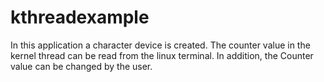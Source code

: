 # kthreadexample
In this application a character device is created.
The counter value in the kernel thread can be read from the linux terminal. In addition, the Counter value can be changed by the user.
